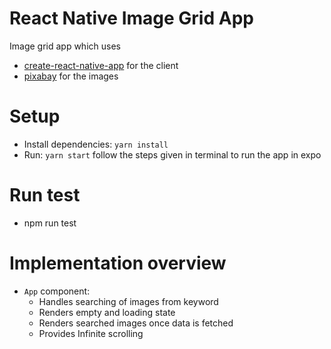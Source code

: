 # React Native Image Grid App

Image grid app which uses 
- [create-react-native-app](https://github.com/react-community/create-react-native-app.git) for the client 
- [pixabay](https://pixabay.com/api/docs/#api_search_images) for the images

# Setup

- Install dependencies: `yarn install`
- Run: `yarn start` follow the steps given in terminal to run the app in expo

# Run test
- npm run test

# Implementation overview

- `App` component: 
  - Handles searching of images from keyword
  - Renders empty and loading state
  - Renders searched images once data is fetched
  - Provides Infinite scrolling